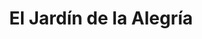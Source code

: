 ---
title: "El Jardín de la Alegría"
url: /salamanca/el-jardin-de-la-alegria/
shop: centro de jardinería
---
